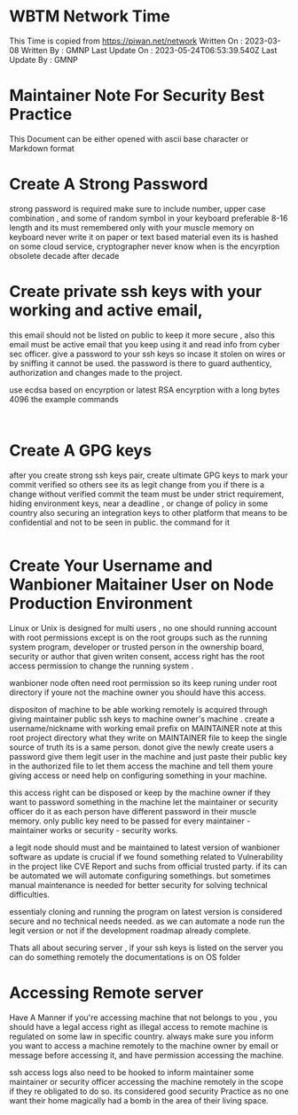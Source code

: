 # WBTM Network Time 
This Time is copied from https://piwan.net/network
Written On     : 2023-03-08
Written By     : GMNP
Last Update On : 2023-05-24T06:53:39.540Z
Last Update By : GMNP


# Maintainer Note For Security Best Practice 
This Document can be either opened with ascii base character or Markdown format

# Create A Strong Password
strong password is required make sure to include number, upper case combination ,
and some of random symbol in your keyboard preferable 8-16 length and its must 
remembered only with your muscle memory on keyboard never write it on paper or text based material 
even its is hashed on some cloud service, 
cryptographer never know when is the encyrption obsolete decade after decade


# Create private ssh keys with your working and active email, 
this email should not be listed on public to keep it more secure , 
also this email must be active email that you keep using it and read info from cyber sec officer.
give a password to your ssh keys so incase it stolen on wires or by sniffing it cannot be used.
the password is there to guard authenticy, authorization and changes made to the project.

use ecdsa based on encyrption or latest RSA encyrption with a long bytes 4096
the example commands

```


```

# Create A GPG keys 
after you create strong ssh keys pair, create ultimate GPG keys to mark your commit verified 
so others see its as legit change from you if there is a change without verified commit 
the team must be under strict requirement, hiding environment keys, near a deadline , or change of policy in some country 
also securing an integration keys to other platform that means to be confidential and not to be seen in public.
the command for it

```

```


# Create Your Username and Wanbioner Maitainer User on Node Production Environment

Linux or Unix is designed for multi users , no one should running account with root permissions except is on the root groups such as 
the running system program, developer or trusted person in the ownership board, security or author that given writen consent, access right 
has the root access permission to change the running system .

wanbioner node often need root permission so its keep runing under
root directory if youre not the machine owner you should have this access.

dispositon of machine to be able working remotely is acquired through giving maintainer public ssh keys
to machine owner's machine .
create a username/nickname with working email prefix on MAINTAINER note at this root project directory
what they write on MAINTAINER file to keep the single source of truth its is a same person.
donot give the newly create users a password give them legit user in the machine and just paste their public key in the authorized file 
to let them access the machine and tell them youre giving access or need help on configuring something in your machine.

this access right can be disposed or keep by the machine owner 
if they want to password something in the machine let the maintainer 
or security officer do it as each person have different password in their muscle memory. 
only public key need to be passed for every maintainer - maintainer works or security - security works.

a legit node should must and be maintained to latest version of wanbioner software as update is crucial if we found something 
related to Vulnerability in the project like CVE Report and suchs from official trusted party.
if its can be automated we will automate configuring somethings. but sometimes 
manual maintenance is needed for better security for solving technical difficulties.

essentialy cloning and running the program on latest version is considered secure and no technical needs needed. 
as we can automate a node run the legit version or not if the development roadmap already complete.

Thats all about securing server , if your ssh keys is listed on the server you can do something remotely the documentations is on OS folder

# Accessing Remote server

Have A Manner if you're accessing machine that not belongs to you , you should have a legal access right
as illegal access to remote machine is regulated on some law in specific country. 
always make sure you inform you want to access a machine remotely to the machine owner by email or message before accessing it, and have permission accessing the machine.

ssh access logs also need to be hooked to inform maintainer some maintainer or security officer accessing the machine remotely in the scope if they re obligated to do so.
its considered good security Practice as no one want their home magically had a bomb in the area of their living space.